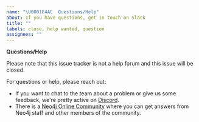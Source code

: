 ```yaml
---
name: "\U0001F4AC  Questions/Help"
about: If you have questions, get in touch on Slack
title: ""
labels: close, help wanted, question
assignees: ""
---
```


**Questions/Help**

Please note that this issue tracker is not a help forum and this issue will be closed.

For questions or help, please reach out:

-   If you want to chat to the team about a problem or give us some feedback, we're pretty active on [Discord](https://discord.gg/neo4j).
-   There is a [Neo4j Online Community](https://community.neo4j.com/) where you can get answers from Neo4j staff and other members of the community.
